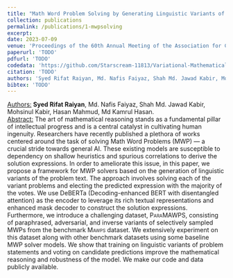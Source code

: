 ```yaml
---
title: "Math Word Problem Solving by Generating Linguistic Variants of Problem Statements"
collection: publications
permalink: /publications/1-mwpsolving
excerpt: 
date: 2023-07-09
venue: 'Proceedings of the 60th Annual Meeting of the Association for Computational Linguistics: Student Research Workshop (ACL-SRW)'
paperurl: 'TODO'
pdfurl: 'TODO'
codedata: 'https://github.com/Starscream-11813/Variational-Mathematical-Reasoning'
citation: 'TODO'
authors: 'Syed Rifat Raiyan, Md. Nafis Faiyaz, Shah Md. Jawad Kabir, Mohsinul Kabir, Hasan Mahmud, Md Kamrul Hasan.'
bibtex: 'TODO'
---
```

<u>Authors:</u> **Syed Rifat Raiyan**, Md. Nafis Faiyaz, Shah Md. Jawad Kabir, Mohsinul Kabir, Hasan Mahmud, Md Kamrul Hasan.
<br>
<u>Abstract:</u> The art of mathematical reasoning stands as a
fundamental pillar of intellectual progress and
is a central catalyst in cultivating human ingenuity. Researchers have recently published
a plethora of works centered around the task
of solving Math Word Problems (MWP) — a
crucial stride towards general AI. These existing models are susceptible to dependency on
shallow heuristics and spurious correlations to
derive the solution expressions. In order to
ameliorate this issue, in this paper, we propose a framework for MWP solvers based
on the generation of linguistic variants of the
problem text. The approach involves solving
each of the variant problems and electing the
predicted expression with the majority of the
votes. We use DeBERTa (Decoding-enhanced
BERT with disentangled attention) as the encoder to leverage its rich textual representations and enhanced mask decoder to construct
the solution expressions. Furthermore, we introduce a challenging dataset, <span style="font-variant:small-caps;">ParaMAWPS</span>,
consisting of paraphrased, adversarial, and inverse variants of selectively sampled MWPs
from the benchmark <span style="font-variant:small-caps;">Mawps</span> dataset. We extensively experiment on this dataset along with
other benchmark datasets using some baseline
MWP solver models. We show that training on
linguistic variants of problem statements and
voting on candidate predictions improve the
mathematical reasoning and robustness of the
model. We make our code and data publicly
available.
<br>
<!-- [[PDF]](https://arxiv.org/ftp/arxiv/papers/2305/2305.06595.pdf) [[Code/Data]](https://github.com/mohsinulkabir14/BanglaBook) -->